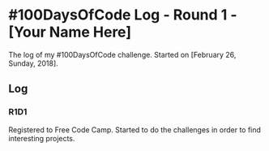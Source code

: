 # #100DaysOfCode Log - Round 1 - [Your Name Here]

The log of my #100DaysOfCode challenge. Started on [February 26, Sunday, 2018].

## Log

### R1D1 
Registered to Free Code Camp. Started to do the challenges in order to find interesting projects. 
